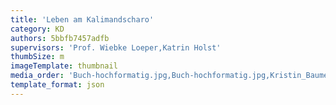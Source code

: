 ```yaml
---
title: 'Leben am Kalimandscharo'
category: KD
authors: 5bbfb7457adfb
supervisors: 'Prof. Wiebke Loeper,Katrin Holst'
thumbSize: m
imageTemplate: thumbnail
media_order: 'Buch-hochformatig.jpg,Buch-hochformatig.jpg,Kristin_Baumert_Leben_am_Kalimandscharo.jpg,Kristin_Baumert_Leben_am_Kalimandscharo2.jpg,Kristin_Baumert_Leben_am_Kalimandscharo3.jpg,Kristin_Baumert_Leben_am_Kalimandscharo4.jpg,Kristin_Baumert_Leben_am_Kalimandscharo5.jpg,Kristin_Baumert_Leben_am_Kalimandscharo6.jpg,Kristin_Baumert_Leben_am_Kalimandscharo7.jpg,Kristin_Baumert_Leben_am_Kalimandscharo8.jpg,Kristin_Baumert_Leben_am_Kalimandscharo9.jpg,Kristin_Baumert_Leben_am_Kalimandscharo10.jpg'
template_format: json
---
```


